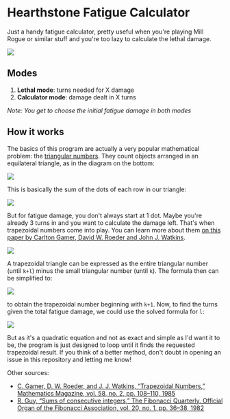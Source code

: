 # Hearthstone Fatigue Calculator
Just a handy fatigue calculator, pretty useful when you're playing Mill Rogue or similar stuff and you're too lazy to calculate the lethal damage. 

![](https://i.imgur.com/mIbLYWb.png)

## Modes
1. **Lethal mode**: turns needed for X damage
2. **Calculator mode**: damage dealt in X turns

*Note: You get to choose the initial fatigue damage in both modes*

## How it works
The basics of this program are actually a very popular mathematical problem: the [triangular numbers](https://en.wikipedia.org/wiki/Triangular_number). They count objects arranged in an equilateral triangle, as in the diagram on the bottom:

![](https://upload.wikimedia.org/wikipedia/commons/1/1c/First_six_triangular_numbers.svg)

This is basically the sum of the dots of each row in our triangle:

![](https://wikimedia.org/api/rest_v1/media/math/render/svg/8411fe69f79f2971b7c7a453b0b547bb37e9f6df)

But for fatigue damage, you don't always start at 1 dot. Maybe you're already 3 turns in and you want to calculate the damage left. That's when trapezoidal numbers come into play. You can learn more about them [on this paper by Carlton Gamer, David W. Roeder and John J. Watkins](https://www.jstor.org/stable/2689901?origin=crossref&seq=1#metadata_info_tab_contents).

![](https://i.imgur.com/GsaR1wo.png)

 A trapezoidal triangle can be expressed as the entire triangular number (until `k+l`) minus the small triangular number (until `k`). The formula then can be simplified to:
 
 ![](https://i.imgur.com/vajUmq4.png)
 
 to obtain the trapezoidal number beginning with `k+1`. Now, to find the turns given the total fatigue damage, we could use the solved formula for `l`:

 ![](https://i.imgur.com/wTHGwW9.png)

 But as it's a quadratic equation and not as exact and simple as I'd want it to be, the program is just designed to loop until it finds the requested trapezoidal result. If you think of a better method, don't doubt in opening an issue in this repository and letting me know!
 
Other sources:

* [C. Gamer, D. W. Roeder, and J. J. Watkins, “Trapezoidal Numbers,” Mathematics Magazine, vol. 58, no. 2, pp. 108–110, 1985](https://www.hindawi.com/journals/ijmms/2017/4515249/)
* [R. Guy, “Sums of consecutive integers,” The Fibonacci Quarterly. Official Organ of the Fibonacci Association, vol. 20, no. 1, pp. 36–38, 1982](http://citeseerx.ist.psu.edu/viewdoc/download?doi=10.1.1.388.5889&rep=rep1&type=pdf)